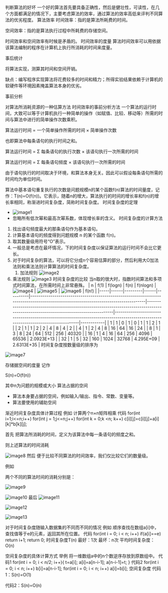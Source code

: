判断算法的好坏
一个好的算法首先要具备正确性，然后是健壮性，可读性，在几个方面都满足的情况下，主要考虑算法的效率，通过算法的效率高低来评判不同算法的优劣程度。
算法效率
时间效率：指的是算法所耗费的时间。

空间效率：指的是算法执行过程中所耗费的存储空间。

时间效率和空间效率有时候是矛盾的。
时间效率的度量
算法时间效率可以用依据该算法编制的程序在计算机上执行所消耗的时间来度量。

事后统计

将算法实现，测算其时间和空间开销。

缺点：编写程序实现算法将花费较多的时间和精力；所得实验结果依赖于计算机的软硬件等环境因素掩盖算法本身的优劣。

事前分析

对算法所消耗资源的一种估算方法
时间效率的事前分析方法
一个算法的运行时间，大致可以等于计算机执行一种简单的操作（如赋值、比较、移动等）所需的时间与算法中进行的简单操作次数乘积。

算法运行时间 = 一个简单操作所需的时间 × 简单操作次数

也即算法中每条语句的执行时间之和。

算法运行时间 = Σ 每条语句的执行次数 × 该语句执行一次所需的时间

算法运行时间 = Σ 每条语句频度 × 该语句执行一次所需的时间

由于语句执行的时间取决于环境，和算法本身无关。因此可以假设每条语句所需的时间均为单位时间。

算法中基本语句重复执行的次数是问题规模n的某个函数f(n)算法的时间量度，记作：T(n)=O(f(n))。它表示，随着n的增大，算法执行的时间的增长率和f(n)的增长率相同，称渐进时间复杂度，简称时间复杂度。
时间复杂度的定理
- ![image1](../../../_resources/963c85574a0a49c79a11e18362c4ffb0.png)
- 忽略所有低次幂和最高次幂系数，体现增长率的含义。
时间复杂度的计算方法
1.  找出语句频度最大的那条语句作为基本语句。
2.  计算基本语句的频度得到问题规模 n 的某个函数 f(n)。
3.  取其数量级用符号“O”表示。
4.  一般总是考虑在最坏情况，下的时间复杂度以保证算法的运行时间不会比它更长。
5.  对于时间复杂的算法，可以将它分成n个容易估算的部分，然后利用大O加法法则和乘法法则计算算法的时间复杂度。
    1.  加法规则
![image2](../../../_resources/1d40270cb61b4f51a26d08dbd3c9d787.png)
2.  乘法规则
![image3](../../../_resources/513cb61f78e446299971413b742d31d7.png)
时间复杂度的比较
当n取的很大时，指数时间算法和多项式时间算法，在所需时间上非常悬殊。
| n   | f(1) | f(logn) | f(n) | f(nlogn) | ![image4](../../../_resources/3b854f82d58e49608ded2ce64118c448.png) | ![image5](../../../_resources/224d6cc9a9994f0e9a0344650b977273.png) | ![image6](../../../_resources/4ae0ccdb5447425cbdf1d6c8fff2f592.png) | f(n!)      |
|-----|------|---------|------|----------|-----------------------------------------------------------------------------------------------------------------------------------|-----------------------------------------------------------------------------------------------------------------------------------|----------------------------------------------------------------------------------------------------------------------------------|------------|
| 1   | 1    | 0       | 1    | 0        | 1                                                                                                                                 | 1                                                                                                                                 | 2                                                                                                                                | 1          |
| 2   | 1    | 1       | 2    | 2        | 4                                                                                                                                 | 8                                                                                                                                 | 4                                                                                                                                | 2          |
| 4   | 1    | 2       | 4    | 8        | 16                                                                                                                                | 64                                                                                                                                | 16                                                                                                                               | 24         |
| 8   | 1    | 3       | 8    | 24       | 64                                                                                                                                | 512                                                                                                                               | 256                                                                                                                              | 40320      |
| 16  | 1    | 4       | 16   | 64       | 256                                                                                                                               | 4096                                                                                                                              | 65536                                                                                                                            | 2.0923E+13 |
| 32  | 1    | 5       | 32   | 160      | 1024                                                                                                                              | 32768                                                                                                                             | 4.295E+09                                                                                                                        | 2.6313E+35 |
时间复杂度按数量级的排序为

![image7](../../../_resources/62b3dbdd7e0c4489adb11947b24672c1.png)

存储据空间的度量
记作

S(n)=O(f(n))

其中n为问题的规模或大小
算法占据的空间
- 算法本身要占据的空间，例如输入/输出、指令、常数、变量等。
- 算法要使用的辅助空间

渐近时间复杂度具体计算过程
例如
计算两个n×n矩阵相乘
代码
for(int i=1;i\<=n;i++)
for(int j = 1;j\<=n;j++)
for(int k = 0;k \<n; k++)
c\[i\]\[j\]=c\[i\]\[j\]+a\[i\]\[k\]\*b\[k\]\[j\];

首先
把算法所消耗的时间，定义为该算法中每一条语句的频度之和。

则上述算法的时间消耗

![image8](../../../_resources/cacb00703a4c431da8ee534ae570de15.png)
然后
便于比较不同算法的时间效率，我们仅比较它们的数量级。

例如

两个不同的算法时间的消耗分别是：

![image9](../../../_resources/649dba94ff91483ca8ed4996d163fa7f.png)

![image10](../../../_resources/2de7c84032eb422289d2202d29929b71.png)
最后
![image11](../../../_resources/493304e657364b6dbec6dbc9d784d6e3.png)

![image12](../../../_resources/451b8c3fe2c84eca9fe2d62d34114a83.png)

![image13](../../../_resources/b22b848a4d994bc797a90dd555eba3ae.png)

对于时间复杂度随输入数据集的不同而不同的情况
例如
顺序查找在数组a\[i\]中，查找值等于e的元素，返回其所在位置。
代码
for(int i = 0; i \< n; i++)
if(a\[i\]==e) return i+1;
return 0;
时间复杂度T(n)
最好：1次
最坏：n次
平均时间复杂度：O(n)

空间复杂度的具体计算方式
举例
将一维数组a中的n个数逆序存放到原数组中。
代码1
for(int i = 0; i \< n/2; i++){
t=a\[i\];
a\[i\]=a\[n-i-1\];
a\[n-i-1\]=t;
}
代码2
for(int i = 0; i \< n; i++)
b\[i\]=a\[n-i-1\];
for(int i = 0; i \< n; i++)
a\[i\]=b\[i\];
空间复杂度
代码1：S(n)=O(1)

代码2：S(n)=O(n)

